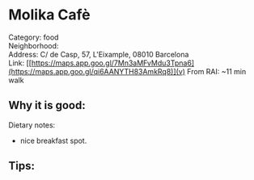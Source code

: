 # Molika Cafè
Category: food  
Neighborhood:   
Address: C/ de Casp, 57, L'Eixample, 08010 Barcelona  
Link: [[https://maps.app.goo.gl/7Mn3aMFvMdu3Tpna6](https://maps.app.goo.gl/qi6AANYTH83AmkRq8)](v)
From RAI: ~11 min walk  

Why it is good:
-  

Dietary notes:
- nice breakfast spot.

Tips:
- 
